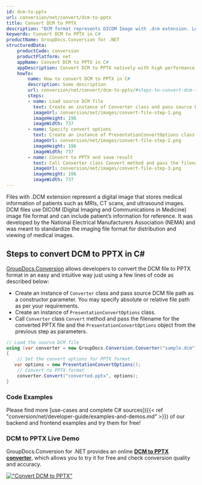 ```yaml
---
id: dcm-to-pptx
url: conversion/net/convert/dcm-to-pptx
title: Convert DCM to PPTX
description: "DCM format represents DICOM Image with .dcm extension. Learn how to convert DCM to PPTX file programmatically in C# language using GroupDocs.Conversion for .NET library."
keywords: Convert DCM to PPTX in C#
productName: GroupDocs.Conversion for .NET
structuredData:
    productCode: conversion
    productPlatform: net
    appName: Convert DCM to PPTX in C#
    appDescription: Convert DCM to PPTX natively with high performance using C# language and server side GroupDocs.Conversion for .NET APIs, without the use of any software like Microsoft or Open Office.
    howTo:
        name: How to convert DCM to PPTX in C# 
        description: Some description
        url: conversion/net/convert/dcm-to-pptx/#steps-to-convert-dcm-to-pptx-in-c
        steps:
        - name: Load source DCM file 
          text: Create an instance of Converter class and pass source DCM file path as a constructor parameter. You may specify absolute or relative file path as per your requirements. 
          imageUrl: conversion/net/images/convert-file-step-1.png
          imageHeight: 196
          imageWidth: 737
        - name: Specify convert options 
          text: Create an instance of PresentationConvertOptions class.
          imageUrl: conversion/net/images/convert-file-step-2.png
          imageHeight: 196
          imageWidth: 737
        - name: Convert to PPTX and save result 
          text: Call Converter class Convert method and pass the filename for the converted HTML file and the PresentationConvertOptions object from the previous step as parameters.
          imageUrl: conversion/net/images/convert-file-step-3.png
          imageHeight: 196
          imageWidth: 737
---
```


Files with .DCM extension represent a digital image that stores medical information of patients such as MRIs, CT scans, and ultrasound images. DCM files use DICOM (Digital Imaging and Communications in Medicine) image file format and can include patient’s information for reference. It was developed by the National Electrical Manufacturers Association (NEMA) and was meant to standardize the imaging file format for distribution and viewing of medical images.

## Steps to convert DCM to PPTX in C#

[GroupDocs.Conversion](https://products.groupdocs.com/conversion/net) allows developers to convert the DCM file to PPTX format in an easy and intuitive way just using a few lines of code as described below:

* Create an instance of `Converter` class and pass source DCM file path as a constructor parameter. You may specify absolute or relative file path as per your requirements. 
* Create an instance of `PresentationConvertOptions` class.
* Call `Converter` class `Convert` method and pass the filename for the converted PPTX file and the `PresentationConvertOptions` object from the previous step as parameters.

```csharp
// Load the source DCM file
using (var converter = new GroupDocs.Conversion.Converter("sample.dcm"))
{
    // Set the convert options for PPTX format
   var options = new PresentationConvertOptions();
    // Convert to PPTX format
    converter.Convert("converted.pptx", options);
}
```

### Code Examples

Please find more [use-cases and complete C# sources]({{< ref "conversion/net/developer-guide/examples-and-demos.md" >}}) of our backend and frontend examples and try them for free!

### DCM to PPTX Live Demo

GroupDocs.Conversion for .NET provides an online [**DCM to PPTX converter**](https://products.groupdocs.app/conversion/dcm-to-pptx), which allows you to try it for free and check conversion quality and accuracy.

[!["Convert DCM to PPTX"](conversion/net/images/convert-to-pptx/convert-dcm-to-pptx.png)](https://products.groupdocs.app/conversion/dcm-to-pptx)